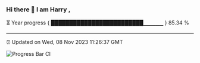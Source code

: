 ### Hi there 👋 I am Harry , 

⏳ Year progress { █████████████████████████▁▁▁▁▁ } 85.34 %

---

⏰ Updated on Wed, 08 Nov 2023 11:26:37 GMT

![Progress Bar CI](https://github.com/duykhang68/duykhang68/workflows/Progress%20Bar%20CI/badge.svg)
